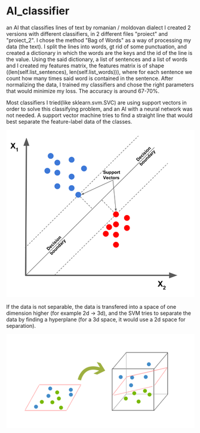 # AI_classifier
an AI that classifies lines of text by romanian / moldovan dialect
I created 2 versions with different classifiers, in 2 different files "proiect" and "proiect_2". I chose the method "Bag of Words" as a way of processing my data (the text). 
I split the lines into words, gt rid of some punctuation, and created a dictionary in which the words are the keys and the id of the line is the value.
Using the said dictionary, a list of sentences and a list of words and I created my features matrix, the features matrix is of shape 
((len(self.list_sentences), len(self.list_words))), where for each sentence we count how many times said word is contained in the sentence. After normalizing the data, 
I trained my classifiers and chose the right parameters that would minimize my loss. The accuracy is around 67-70%.

Most classifiers I tried(like sklearn.svm.SVC) are using support vectors in order to solve this classifying problem, and an AI with a neural network was not needed.
A support vector machine tries to find a straight line that would best separate the feature-label data of the classes. 

![Screenshot](support-vectors-and-maximum-margin.png)

If the data is not separable, the data is transfered into a space of one dimension higher (for example 2d -> 3d), and the SVM tries to separate the data by finding a hyperplane 
(for a 3d space, it would use a 2d space for separation).

![Screenshot](svm.png)

